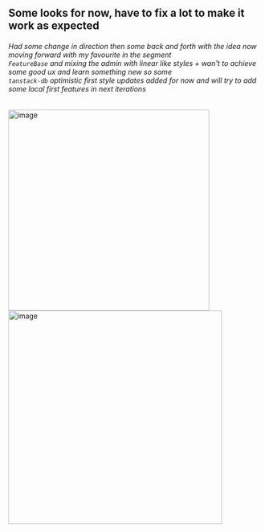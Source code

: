 ## Some looks for now, have to fix a lot to make it work as expected 
###### Had some change in direction then some back and forth with the idea now moving forward with my favourite in the segment <br /> `FeatureBase` and mixing the admin with linear like styles + wan't to achieve some good ux and learn something new so some <br /> `tanstack-db` optimistic first style updates added for now and will try to add some local first features in next iterations 

<img width="400" height="auto" alt="image" src="https://github.com/user-attachments/assets/90609908-58db-4d1c-9387-6aa16ed94a0f" />
<img width="425" height="auto" alt="image" src="https://github.com/user-attachments/assets/97762448-3ecf-485c-830a-113eec6807b6" />

